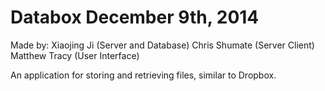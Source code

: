 Databox
December 9th, 2014
=======
Made by:
Xiaojing Ji (Server and Database)
Chris Shumate (Server Client)
Matthew Tracy (User Interface)

An application for storing and retrieving files, similar to Dropbox.
